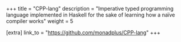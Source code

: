 +++
title = "CPP-lang"
description = "Imperative typed programming language implemented in Haskell for the sake of learning how a naïve compiler works"
weight = 5

[extra]
link_to = "https://github.com/monadplus/CPP-lang"
+++

